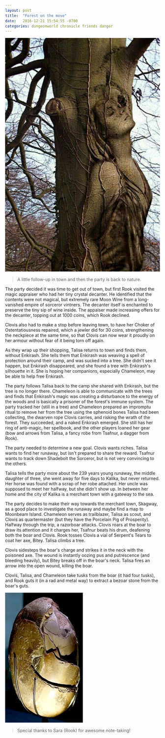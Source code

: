 ```yaml
---
layout: post
title:  "Forest on the move"
date:   2016-12-21 15:54:55 -0700
categories: dungeonworld chronicle friends danger
---
```

![Enkirash in a Tree](/images/enkirash_in_tree.jpg)

> A little follow-up in town and then the party is back to nature.

The party decided it was time to get out of town, but first Rook visited the magic appraiser who had her tiny crystal decanter. He identified that the contents were not magical, but extremely rare Moon Wine from a long-vanished empire of sorceror vintners. The decanter itself is enchanted to preserve the tiny sip of wine inside. The appaiser made increasing offers for the decanter, topping out at 1000 coins, which Rook declined.

Clovis also had to make a stop before leaving town, to have her Choker of Ostentatiousness repaired, which a jewler did for 30 coins, strengthening the neckpiece at the same time, so that Clovis can now wear it proudly on her armour without fear of it being torn off again.

As they wrap up their shopping, Talisa returns to town and finds them, without Enkirash. She tells them that Enkirash was weaving a spell of protection around their camp, and was sucked into a tree. She didn't see it happen, but Enkirash disappeared, and she found a tree with Enkirash's silhouette in it. She is hoping her companions, especially Chameleon, may be able to help free Enkirash.

The party follows Talisa back to the camp she shared with Enkirash, but the tree is no longer there. Chameleon is able to communicate with the trees and finds that Enkirash's magic was creating a disturbance to the energy of the woods and is basically a prisoner of the forest's immune system. The party tracked her (still in a tree) and Chameleon prepared an impromptu ritual to remove her from the tree using the sphenoid bones Talisa had been collecting, the dwarven rope Clovis carries, and risking the wrath of the forest. They succeeded, and a naked Enkirash emerged. She still has her ring of anti-magic, her spellbook, and the other players loaned her gear (bow and arrows from Talisa, a fancy robe from Tsafnur, a dagger from Rook).

The party needed to determine a new goal. Clovis wants riches. Talisa wants to find her runaway, but isn't prepared to share the reward. Tsafnur wants to track down Shadebolt the Sorceror, but is not very convincing to the others.

Talisa tells the party more about the 239 years young runaway, the middle daughter of three, she went away for five days to Kalika, but never returned. Her horse was found with a scrap of her robe attached. Her uncle was supposed to meet her halfway, but she didn't show up. In between her home and the city of Kalika is a merchant town with a gateway to the sea.

The party decides to make their way towards the merchant town, Skagway, as a good place to investigate the runaway and maybe find a map to Moonbeam Island. Chameleon serves as trailblazer, Talisa as scout, and Clovis as quartermaster (but they have the Porcelain Pig of Prosperity). Halfway through the trip, a razorboar attacks. Clovis roars at the boar to draw its attention and it charges her, Tsafnur beats his drum, deafening both the boar and Clovis. Rook tosses Clovis a vial of Serpent's Tears to coat her axe, Bitey. Talisa climbs a tree.

Clovis sidesteps the boar's charge and strikes it in the neck with the poisoned axe. The wound is instantly oozing pus and putrescence (and bleeding heavily), but Bitey breaks off in the boar's neck. Talisa fires an arrow into the open wound, killing the boar.

Clovis, Talisa, and Chameleon take tusks from the boar (it had four tusks), and Rook guts it (in a rad and metal way) to extract a bezoar stone from the boar's guts.

![Bezoar Stone](/images/bezoar.jpg)

> Special thanks to Sara (Rook) for awesome note-taking!
